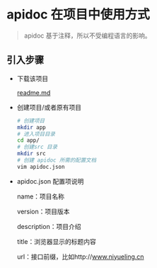 # apidoc 在项目中使用方式

> apidoc 基于注释，所以不受编程语言的影响。

## 引入步骤

- 下载该项目

    [readme.md](./README.md)

- 创建项目/或者原有项目

    ```sh
    # 创建项目
    mkdir app
    # 进入项目目录
    cd app/
    # 创建src 目录
    mkdir src
    # 创建 apidoc 所需的配置文档
    vim apidoc.json
    ```

- apidoc.json 配置项说明

    name：项目名称

    version：项目版本

    description：项目介绍

    title：浏览器显示的标题内容

    url：接口前缀，比如http://www.niyueling.cn
